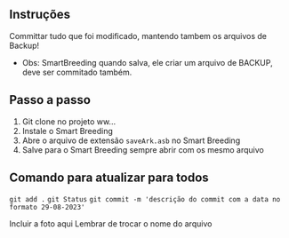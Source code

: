 ## Instruções

Committar tudo que foi modificado, mantendo tambem os arquivos de Backup!

* Obs: SmartBreeding quando salva, ele criar um arquivo de BACKUP, deve ser commitado também.

## Passo a passo

1. Git clone no projeto ww...
2. Instale o Smart Breeding
3. Abre o arquivo de extensão ``saveArk.asb`` no Smart Breeding
4. Salve para o Smart Breeding sempre abrir com os mesmo arquivo

## Comando para atualizar para todos

``git add .``
``git Status``
``git commit -m 'descrição do commit com a data no formato 29-08-2023'``


Incluir a foto aqui 
Lembrar de trocar o nome do arquivo
